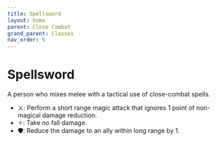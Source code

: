 ```yaml
---
title: Spellsword
layout: home
parent: Close Combat
grand_parent: Classes
nav_order: 5
---
```


# Spellsword
A person who mixes melee with a tactical use of close-combat spells.

*  ⚔: Perform a short range magic attack that ignores 1 point of non-magical damage reduction.
*  ✧: Take no fall damage.
*  🛡: Reduce the damage to an ally within long range by 1.
